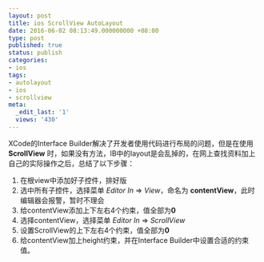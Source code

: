 ```yaml
---
layout: post
title: ios ScrollView AutoLayout
date: 2016-06-02 08:13:49.000000000 +08:00
type: post
published: true
status: publish
categories:
- ios
tags:
- autolayout
- ios
- scrollview
meta:
  _edit_last: '1'
  views: '430'
---
```

XCode的Interface Builder解决了开发者使用代码进行布局的问题，但是在使用 **ScrollView** 时，如果没有方法，IB中的layout是会乱掉的，在网上查找资料加上自己的实际操作之后，总结了以下步骤：
1. 在根view中添加好子控件，排好版
2. 选中所有子控件，选择菜单 *Editor In* => *View*，命名为 **contentView**，此时编辑器会报警，暂时不理会
3. 给contentView添加上下左右4个约束，值全部为**0**
4. 选择contentView，选择菜单 *Editor In* => *ScrollView*
5. 设置ScrollView的上下左右4个约束，值全部为**0**
6. 给contentView加上height约束，并在Interface Builder中设置合适的约束值。

